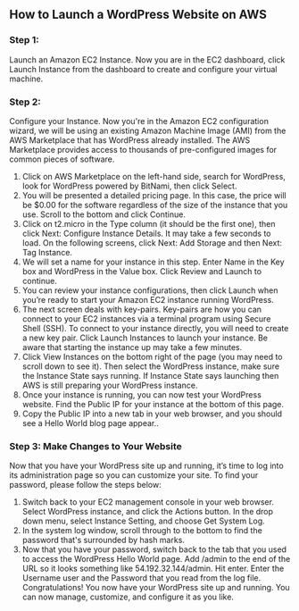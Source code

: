 ## How to Launch a WordPress Website on AWS
### Step 1: <br/>
Launch an Amazon EC2 Instance. Now you are in the EC2 dashboard, click Launch Instance from the dashboard to create and configure your virtual machine.<br/>
### Step 2: <br/>
Configure your Instance. Now you're in the Amazon EC2 configuration wizard, we will be using an existing Amazon Machine Image (AMI) from the AWS Marketplace that has WordPress already installed. The AWS Marketplace provides access to thousands of pre-configured images for common pieces of software.
1. Click on AWS Marketplace on the left-hand side, search for WordPress, look for WordPress powered by BitNami, then click Select.
1. You will be presented a detailed pricing page. In this case, the price will be $0.00 for the software regardless of the size of the instance that you use. Scroll to the bottom and click Continue.
1. Click on t2.micro in the Type column (it should be the first one), then click Next: Configure Instance Details. It may take a few seconds to load. On the following screens, click Next: Add Storage and then Next: Tag Instance.
1. We will set a name for your instance in this step. Enter Name in the Key box and WordPress in the Value box. Click Review and Launch to continue.
1. You can review your instance configurations, then click Launch when you’re ready to start your Amazon EC2 instance running WordPress.
1. The next screen deals with key-pairs. Key-pairs are how you can connect to your EC2 instances via a terminal program using Secure Shell (SSH). To connect to your instance directly, you will need to create a new key pair. Click Launch Instances to launch your instance. Be aware that starting the instance up may take a few minutes.
1. Click View Instances on the bottom right of the page (you may need to scroll down to see it). Then select the WordPress instance, make sure the Instance State says running. If Instance State says launching then AWS is still preparing your WordPress instance.
1. Once your instance is running, you can now test your WordPress website. Find the Public IP for your instance at the bottom of this page.
1. Copy the Public IP into a new tab in your web browser, and you should see a Hello World blog page appear..<br/>

### Step 3: Make Changes to Your Website<br/>
Now that you have your WordPress site up and running, it’s time to log into its administration page so you can customize your site. To find your password, please follow the steps below:
1. Switch back to your EC2 management console in your web browser. Select WordPress instance, and click the Actions button. In the drop down menu, select Instance Setting, and choose Get System Log.
1. In the system log window, scroll through to the bottom to find the password that's surrounded by hash marks.
1. Now that you have your password, switch back to the tab that you used to access the WordPress Hello World page. Add /admin to the end of the URL so it looks something like 54.192.32.144/admin. Hit enter. Enter the Username user and the Password that you read from the log file.
Congratulations! You now have your WordPress site up and running. You can now manage, customize, and configure it as you like.
